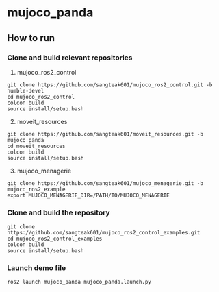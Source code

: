 # mujoco_panda

## How to run

### Clone and build relevant repositories

1. mujoco_ros2_control
```
git clone https://github.com/sangteak601/mujoco_ros2_control.git -b humble-devel
cd mujoco_ros2_control
colcon build
source install/setup.bash
```

2. moveit_resources
```
git clone https://github.com/sangteak601/moveit_resources.git -b mujoco_panda
cd moveit_resources
colcon build
source install/setup.bash
```

3. mujoco_menagerie
```
git clone https://github.com/sangteak601/mujoco_menagerie.git -b mujoco_ros2_example
export MUJOCO_MENAGERIE_DIR=/PATH/TO/MUJOCO_MENAGERIE
```

### Clone and build the repository
```
git clone https://github.com/sangteak601/mujoco_ros2_control_examples.git
cd mujoco_ros2_control_examples
colcon build
source install/setup.bash
```

### Launch demo file
```
ros2 launch mujoco_panda mujoco_panda.launch.py
```